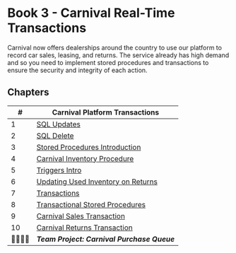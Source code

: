 # Book 3 - Carnival Real-Time Transactions

Carnival now offers dealerships around the country to use our platform to record car sales, leasing, and returns. The service already has high demand and so you need to implement stored procedures and transactions to ensure the security and integrity of each action.

## Chapters

| #  | Carnival Platform Transactions |
|--|--|
| 1 | [SQL Updates](./chapters/SQL_UPDATE.md) |
| 2 | [SQL Delete](./chapters/SQL_DELETE.md) |
| 3 | [Stored Procedures Introduction](./chapters/STORED_PROCEDURES.md) |
| 4 | [Carnival Inventory Procedure](./chapters/INVENTORY_PROC.md) |
| 5 | [Triggers Intro](./chapters/TRIGGERS.md) |
| 6 | [Updating Used Inventory on Returns](./chapters/INVENTORY_TRIGGER.md) |
| 7 | [Transactions](./chapters/TRANSACTIONS.md) |
| 8 | [Transactional Stored Procedures](./chapters/TRANSACTION_STORED_PROCEFURE.md) |
| 9 | [Carnival Sales Transaction](./chapters/SALES_TRANSACTIONS.md) |
| 10 | [Carnival Returns Transaction](./chapters/RETURN_TRANSACTIONS.md) |
| 👨‍👨‍👦‍👦 | **_Team Project: Carnival Purchase Queue_** |

